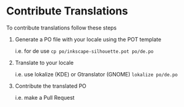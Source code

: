 # Contribute Translations

To contribute translations follow these steps

1. Generate a PO file with your locale using the POT template

   i.e. for de use
   `cp po/inkscape-silhouette.pot po/de.po`

2. Translate to your locale

   i.e. use lokalize (KDE) or Gtranslator (GNOME)
   `lokalize po/de.po`

3. Contribute the translated PO

   i.e. make a Pull Request
